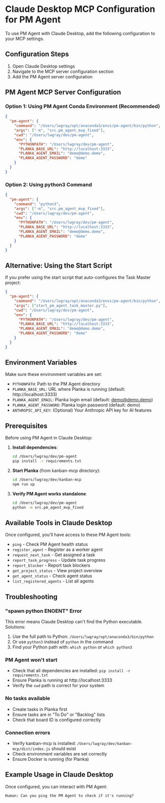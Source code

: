 # Claude Desktop MCP Configuration for PM Agent

To use PM Agent with Claude Desktop, add the following configuration to your MCP settings.

## Configuration Steps

1. Open Claude Desktop settings
2. Navigate to the MCP server configuration section
3. Add the PM Agent server configuration

## PM Agent MCP Server Configuration

### Option 1: Using PM Agent Conda Environment (Recommended)

```json
{
  "pm-agent": {
    "command": "/Users/lwgray/opt/anaconda3/envs/pm-agent/bin/python",
    "args": ["-m", "src.pm_agent_mvp_fixed"],
    "cwd": "/Users/lwgray/dev/pm-agent",
    "env": {
      "PYTHONPATH": "/Users/lwgray/dev/pm-agent",
      "PLANKA_BASE_URL": "http://localhost:3333",
      "PLANKA_AGENT_EMAIL": "demo@demo.demo",
      "PLANKA_AGENT_PASSWORD": "demo"
    }
  }
}
```

### Option 2: Using python3 Command

```json
{
  "pm-agent": {
    "command": "python3",
    "args": ["-m", "src.pm_agent_mvp_fixed"],
    "cwd": "/Users/lwgray/dev/pm-agent",
    "env": {
      "PYTHONPATH": "/Users/lwgray/dev/pm-agent",
      "PLANKA_BASE_URL": "http://localhost:3333",
      "PLANKA_AGENT_EMAIL": "demo@demo.demo",
      "PLANKA_AGENT_PASSWORD": "demo"
    }
  }
}
```

## Alternative: Using the Start Script

If you prefer using the start script that auto-configures the Task Master project:

```json
{
  "pm-agent": {
    "command": "/Users/lwgray/opt/anaconda3/envs/pm-agent/bin/python",
    "args": ["start_pm_agent_task_master.py"],
    "cwd": "/Users/lwgray/dev/pm-agent",
    "env": {
      "PYTHONPATH": "/Users/lwgray/dev/pm-agent",
      "PLANKA_BASE_URL": "http://localhost:3333",
      "PLANKA_AGENT_EMAIL": "demo@demo.demo",
      "PLANKA_AGENT_PASSWORD": "demo"
    }
  }
}
```

## Environment Variables

Make sure these environment variables are set:

- `PYTHONPATH`: Path to the PM Agent directory
- `PLANKA_BASE_URL`: URL where Planka is running (default: http://localhost:3333)
- `PLANKA_AGENT_EMAIL`: Planka login email (default: demo@demo.demo)
- `PLANKA_AGENT_PASSWORD`: Planka login password (default: demo)
- `ANTHROPIC_API_KEY`: (Optional) Your Anthropic API key for AI features

## Prerequisites

Before using PM Agent in Claude Desktop:

1. **Install dependencies**:
   ```bash
   cd /Users/lwgray/dev/pm-agent
   pip install -r requirements.txt
   ```

2. **Start Planka** (from kanban-mcp directory):
   ```bash
   cd /Users/lwgray/dev/kanban-mcp
   npm run up
   ```

3. **Verify PM Agent works standalone**:
   ```bash
   cd /Users/lwgray/dev/pm-agent
   python -m src.pm_agent_mvp_fixed
   ```

## Available Tools in Claude Desktop

Once configured, you'll have access to these PM Agent tools:

- `ping` - Check PM Agent health status
- `register_agent` - Register as a worker agent
- `request_next_task` - Get assigned a task
- `report_task_progress` - Update task progress
- `report_blocker` - Report task blockers
- `get_project_status` - View project overview
- `get_agent_status` - Check agent status
- `list_registered_agents` - List all agents

## Troubleshooting

### "spawn python ENOENT" Error
This error means Claude Desktop can't find the Python executable. Solutions:
1. Use the full path to Python: `/Users/lwgray/opt/anaconda3/bin/python`
2. Or use `python3` instead of `python` in the command
3. Find your Python path with: `which python` or `which python3`

### PM Agent won't start
- Check that all dependencies are installed: `pip install -r requirements.txt`
- Ensure Planka is running at http://localhost:3333
- Verify the `cwd` path is correct for your system

### No tasks available
- Create tasks in Planka first
- Ensure tasks are in "To Do" or "Backlog" lists
- Check that board ID is configured correctly

### Connection errors
- Verify kanban-mcp is installed: `/Users/lwgray/dev/kanban-mcp/dist/index.js` should exist
- Check environment variables are set correctly
- Ensure Docker is running (for Planka)

## Example Usage in Claude Desktop

Once configured, you can interact with PM Agent:

```
Human: Can you ping the PM Agent to check if it's running?